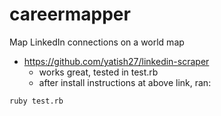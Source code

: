 # careermapper
Map LinkedIn connections on a world map

- https://github.com/yatish27/linkedin-scraper
  - works great, tested in test.rb
  - after install instructions at above link, ran:

```
ruby test.rb
```
